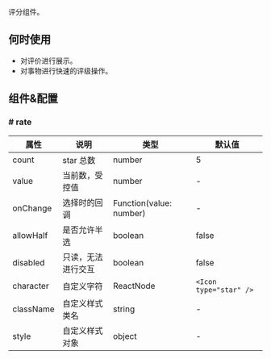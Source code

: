 
评分组件。

## 何时使用

- 对评价进行展示。
- 对事物进行快速的评级操作。

## 组件&配置

### # rate

| 属性        | 说明           | 类型               | 默认值       |
|------------|----------------|-------------------|-------------|
| count    | star 总数 | number | 5 |
| value | 当前数，受控值 | number | - |
| onChange | 选择时的回调 | Function(value: number) | - |
| allowHalf | 是否允许半选   | boolean | false |
| disabled | 只读，无法进行交互 | boolean | false |
| character | 自定义字符 | ReactNode | `<Icon type="star" />` |
| className | 自定义样式类名 | string | - |
| style | 自定义样式对象 | object | - |

